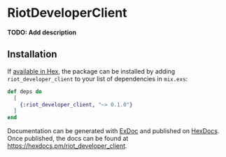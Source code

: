 # RiotDeveloperClient

**TODO: Add description**

## Installation

If [available in Hex](https://hex.pm/docs/publish), the package can be installed
by adding `riot_developer_client` to your list of dependencies in `mix.exs`:

```elixir
def deps do
  [
    {:riot_developer_client, "~> 0.1.0"}
  ]
end
```

Documentation can be generated with [ExDoc](https://github.com/elixir-lang/ex_doc)
and published on [HexDocs](https://hexdocs.pm). Once published, the docs can
be found at <https://hexdocs.pm/riot_developer_client>.

